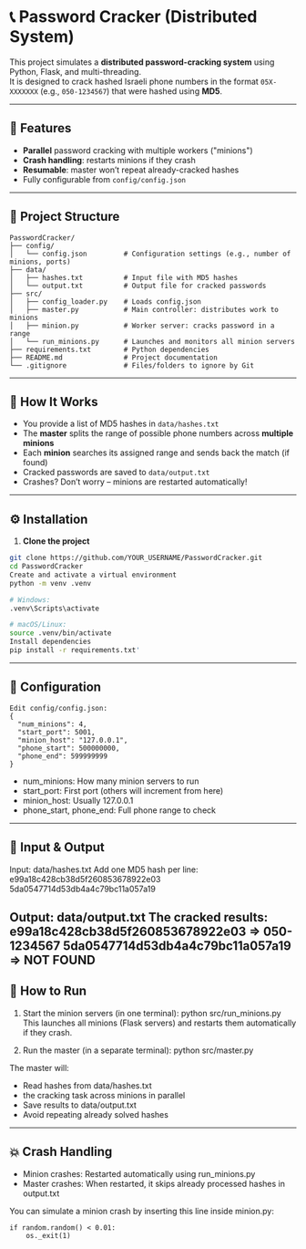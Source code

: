 # 📞 Password Cracker (Distributed System)

This project simulates a **distributed password-cracking system** using Python, Flask, and multi-threading.  
It is designed to crack hashed Israeli phone numbers in the format `05X-XXXXXXX` (e.g., `050-1234567`) that were hashed using **MD5**.

---

## 🚀 Features

-  **Parallel** password cracking with multiple workers ("minions")
-  **Crash handling**: restarts minions if they crash
-  **Resumable**: master won’t repeat already-cracked hashes
-  Fully configurable from `config/config.json`

---

## 📁 Project Structure

```
PasswordCracker/
├── config/
│   └── config.json         # Configuration settings (e.g., number of minions, ports)
├── data/
│   ├── hashes.txt          # Input file with MD5 hashes
│   └── output.txt          # Output file for cracked passwords
├── src/
│   ├── config_loader.py    # Loads config.json
│   ├── master.py           # Main controller: distributes work to minions
│   ├── minion.py           # Worker server: cracks password in a range
│   └── run_minions.py      # Launches and monitors all minion servers
├── requirements.txt        # Python dependencies
├── README.md               # Project documentation
└── .gitignore              # Files/folders to ignore by Git
```

---

## 🧩 How It Works

- You provide a list of MD5 hashes in `data/hashes.txt`
- The **master** splits the range of possible phone numbers across **multiple minions**
- Each **minion** searches its assigned range and sends back the match (if found)
- Cracked passwords are saved to `data/output.txt`
- Crashes? Don’t worry – minions are restarted automatically!

---

## ⚙️ Installation

1. **Clone the project**
```bash
git clone https://github.com/YOUR_USERNAME/PasswordCracker.git
cd PasswordCracker
Create and activate a virtual environment
python -m venv .venv

# Windows:
.venv\Scripts\activate

# macOS/Linux:
source .venv/bin/activate
Install dependencies
pip install -r requirements.txt'
```
---
## 🔧 Configuration
```
Edit config/config.json:
{
  "num_minions": 4,
  "start_port": 5001,
  "minion_host": "127.0.0.1",
  "phone_start": 500000000,
  "phone_end": 599999999
}
```
- num_minions: How many minion servers to run
- start_port: First port (others will increment from here)
- minion_host: Usually 127.0.0.1
- phone_start, phone_end: Full phone range to check
---
## 📂 Input & Output
Input: data/hashes.txt
Add one MD5 hash per line:
e99a18c428cb38d5f260853678922e03
5da0547714d53db4a4c79bc11a057a19

Output: data/output.txt
The cracked results:
e99a18c428cb38d5f260853678922e03 => 050-1234567
5da0547714d53db4a4c79bc11a057a19 => NOT FOUND
---
## 🧪 How to Run
1. Start the minion servers (in one terminal):
python src/run_minions.py
This launches all minions (Flask servers) and restarts them automatically if they crash.

2. Run the master (in a separate terminal):
python src/master.py

The master will:
- Read hashes from data/hashes.txt
- the cracking task across minions in parallel
- Save results to data/output.txt
- Avoid repeating already solved hashes
---
## 💥 Crash Handling
- Minion crashes: Restarted automatically using run_minions.py
- Master crashes: When restarted, it skips already processed hashes in output.txt

You can simulate a minion crash by inserting this line inside minion.py:
```
if random.random() < 0.01:
    os._exit(1)
```